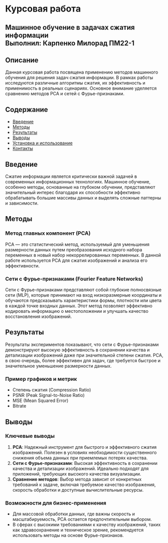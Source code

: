 # Курсовая работа
**Машинное обучение в задачах сжатия информации**\
**Выполнил:** Карпенко Милорад ПМ22-1 
---

## Описание
Данная курсовая работа посвящена применению методов машинного обучения для решения задач сжатия информации. В рамках работы исследуются различные алгоритмы сжатия, их эффективность и применимость в реальных сценариях. Основное внимание уделяется сравнению методов PCA и сетей с Фурье-признаками.

## Содержание
- [Введение](#введение)
- [Методы](#методы)
- [Результаты](#результаты)
- [Выводы](#выводы)
- [Установка и использование](#установка-и-использование)
- [Контакты](#контакты)

## Введение
Сжатие информации является критически важной задачей в современных информационных технологиях. Машинное обучение, особенно методы, основанные на глубоком обучении, представляют значительный интерес благодаря их способности эффективно обрабатывать большие массивы данных и выделять сложные паттерны и зависимости.

## Методы
### Метод главных компонент (PCA)
PCA — это статистический метод, используемый для уменьшения размерности данных путем преобразования исходного набора переменных в новый набор некоррелированных переменных. В данной работе используется PCA для сжатия изображений и анализа его эффективности.

### Сети с Фурье-признаками (Fourier Feature Networks)
Сети с Фурье-признаками представляют собой глубокие полносвязные сети (MLP), которые принимают на вход низкоразмерные координаты и обучаются предсказывать характеристики формы, плотности или цвета в каждой точке входных данных. Этот метод позволяет эффективно кодировать информацию о местоположении и улучшать качество восстановления изображений.

## Результаты
Результаты экспериментов показывают, что сети с Фурье-признаками демонстрируют высокую эффективность в сохранении качества и детализации изображений даже при значительной степени сжатия. PCA, в свою очередь, более эффективен для задач, где требуется быстрое и значительное уменьшение размерности данных.

### Пример графиков и метрик
- Степень сжатия (Compression Ratio)
- PSNR (Peak Signal-to-Noise Ratio)
- MSE (Mean Squared Error)
- Bitrate

## Выводы
### Ключевые выводы
1. **PCA**: Надежный инструмент для быстрого и эффективного сжатия изображений. Полезен в условиях необходимости существенного снижения объема данных при приемлемых потерях качества.
2. **Сети с Фурье-признаками**: Высокая эффективность в сохранении качества и детализации изображений. Идеально подходят для приложений, требующих высокого качества визуализации.
3. **Сравнение методов**: Выбор метода зависит от конкретных требований к задаче, включая требуемое качество изображения, скорость обработки и доступные вычислительные ресурсы.

### Возможности для бизнес-применения
- Для массовой обработки данных, где важны скорость и масштабируемость, PCA остается предпочтительным выбором.
- В сферах с высокими требованиями к качеству изображений, таких как здравоохранение и техническое зрение, рекомендуется использовать методы на основе Фурье-признаков.

